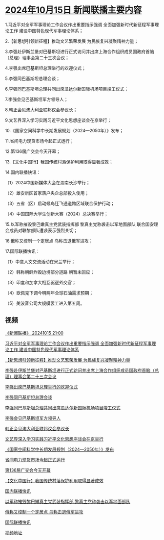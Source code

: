 # [2024年10月15日 新闻联播主要内容](https://tv.cctv.com/lm/xwlb/day/20241015.shtml)

1.习近平对全军军事理论工作会议作出重要指示强调 全面加强新时代新征程军事理论工作 建设中国特色现代军事理论体系；

2.【新思想引领新征程】推动文艺繁荣发展 为民族复兴凝聚精神力量；

3.李强赴伊斯兰堡对巴基斯坦进行正式访问并出席上海合作组织成员国政府首脑（总理）理事会第二十三次会议；

4.李强出席巴基斯坦总理举行的欢迎仪式；

5.李强同巴基斯坦总理会谈；

6.李强同巴基斯坦总理共同出席瓜达尔新国际机场项目竣工仪式；

7.李强会见巴基斯坦军方领导人；

8.韩正会见澳大利亚联邦议会参议长；

9.文艺界深入学习实践习近平文化思想座谈会在京举行；

10.《国家空间科学中长期发展规划（2024—2050年）》发布；

11.省间电力现货市场今起正式运行；

12.第136届广交会今天开幕；

13.【文化中国行】我国传统村落保护利用取得显著成效；

14.国内联播快讯：

（1）2024中国新媒体大会在湖南长沙举行；

（2）雄安新区首家落户央企总部投入使用；

（3）五省（区）启动候鸟迁飞通道跨区域联合保护行动；

（4）中国国际大学生创新大赛（2024）总决赛举行；

15.以军称摧毁黎巴嫩真主党武装指挥部 黎真主党称袭击以军地面部队 联合国安理会成员对联黎部队遭袭表示强烈关切；

16.俄称又控制一个定居点 乌称击退俄军进攻；

17.国际联播快讯：

（1）中意人文交流活动在米兰举行；

（2）韩称朝鲜炸毁边境部分道路 朝暂未回应；

（3）印度和加拿大相互驱逐外交官；

（4）欧佩克下调今明两年全球石油需求预期；

（5）美波音公司大规模罢工进入第五周。

## 视频

[《新闻联播》 20241015 21:00](https://tv.cctv.com/2024/10/15/VIDELcP2JFTrVrFNoPlxMqxK241015.shtml)

[习近平对全军军事理论工作会议作出重要指示强调 全面加强新时代新征程军事理论工作 建设中国特色现代军事理论体系](https://tv.cctv.com/2024/10/15/VIDEVw41YbhX6qfNzzNwXI4D241015.shtml)

[【新思想引领新征程】推动文艺繁荣发展 为民族复兴凝聚精神力量](https://tv.cctv.com/2024/10/15/VIDE27Qkf6FBNoK08We0EsdV241015.shtml)

[李强赴伊斯兰堡对巴基斯坦进行正式访问并出席上海合作组织成员国政府首脑（总理）理事会第二十三次会议](https://tv.cctv.com/2024/10/15/VIDE9VFYRhY5q0xrfm7X7KMq241015.shtml)

[李强出席巴基斯坦总理举行的欢迎仪式](https://tv.cctv.com/2024/10/15/VIDETKHKjZkbAzIpJNgSkPzS241015.shtml)

[李强同巴基斯坦总理会谈](https://tv.cctv.com/2024/10/15/VIDEZuhrtdzlCubH9vo6re2D241015.shtml)

[李强同巴基斯坦总理共同出席瓜达尔新国际机场项目竣工仪式](https://tv.cctv.com/2024/10/15/VIDEwjrcwWllYeDFaSNvvDsy241015.shtml)

[李强会见巴基斯坦军方领导人](https://tv.cctv.com/2024/10/15/VIDE6BjRSqt6fpRcTUAVGfS7241015.shtml)

[韩正会见澳大利亚联邦议会参议长](https://tv.cctv.com/2024/10/15/VIDEYgMvaj7U6ziNd82L6Yxk241015.shtml)

[文艺界深入学习实践习近平文化思想座谈会在京举行](https://tv.cctv.com/2024/10/15/VIDEQI7s0sYmPXTmpKRupuVM241015.shtml)

[《国家空间科学中长期发展规划（2024—2050年）》发布](https://tv.cctv.com/2024/10/15/VIDE3ZQaNac5YgQv6vb7Y1vU241015.shtml)

[省间电力现货市场今起正式运行](https://tv.cctv.com/2024/10/15/VIDEwxpBXkyjbJYpFX7dl9B1241015.shtml)

[第136届广交会今天开幕](https://tv.cctv.com/2024/10/15/VIDEULoQMiiyW4g0RDYsbVSB241015.shtml)

[【文化中国行】我国传统村落保护利用取得显著成效](https://tv.cctv.com/2024/10/15/VIDEJoqZYSXkP0L1One48isL241015.shtml)

[国内联播快讯](https://tv.cctv.com/2024/10/15/VIDEsWUuU4lLnSVx9M9TdN9R241015.shtml)

[以军称摧毁黎巴嫩真主党武装指挥部 黎真主党称袭击以军地面部队](https://tv.cctv.com/2024/10/15/VIDEICQ20nZYvayRmvBSepMB241015.shtml)

[俄称又控制一个定居点 乌称击退俄军进攻](https://tv.cctv.com/2024/10/15/VIDED39AiRpMUiMLljR3TxvF241015.shtml)

[国际联播快讯](https://tv.cctv.com/2024/10/15/VIDEqQVUi2mOnblWCrNMCuQl241015.shtml)

[视频地址](https://tv.cctv.com/lm/xwlb/day/20241015.shtml) 

